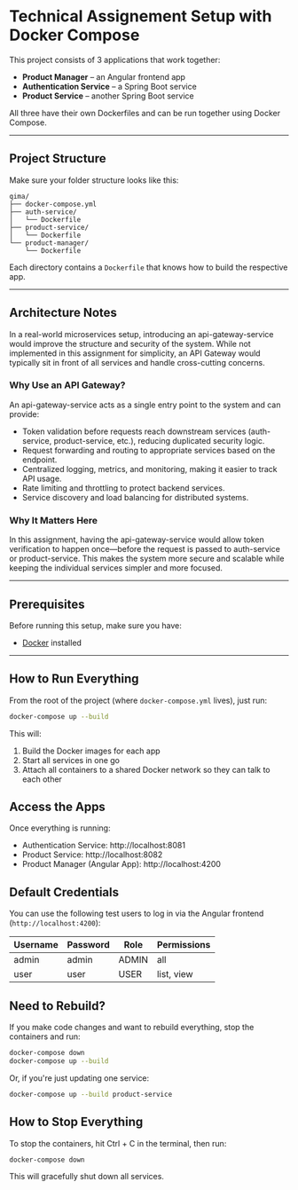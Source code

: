 # Technical Assignement Setup with Docker Compose

This project consists of 3 applications that work together:

- **Product Manager** – an Angular frontend app
- **Authentication Service** – a Spring Boot service
- **Product Service** – another Spring Boot service

All three have their own Dockerfiles and can be run together using Docker Compose.

---

## Project Structure

Make sure your folder structure looks like this:

```
qima/
├── docker-compose.yml 
├── auth-service/ 
│   └── Dockerfile 
├── product-service/ 
│   └── Dockerfile
└── product-manager/ 
    └── Dockerfile

```
Each directory contains a `Dockerfile` that knows how to build the respective app.

---

## Architecture Notes

In a real-world microservices setup, introducing an api-gateway-service would improve the structure and security of the system. While not implemented in this assignment for simplicity, an API Gateway would typically sit in front of all services and handle cross-cutting concerns.

### Why Use an API Gateway?

An api-gateway-service acts as a single entry point to the system and can provide:
- Token validation before requests reach downstream services (auth-service, product-service, etc.), reducing duplicated security logic.
- Request forwarding and routing to appropriate services based on the endpoint.
- Centralized logging, metrics, and monitoring, making it easier to track API usage.
- Rate limiting and throttling to protect backend services.
- Service discovery and load balancing for distributed systems.

### Why It Matters Here
In this assignment, having the api-gateway-service would allow token verification to happen once—before the request is passed to auth-service or product-service. This makes the system more secure and scalable while keeping the individual services simpler and more focused.

---

## Prerequisites

Before running this setup, make sure you have:
- [Docker](https://docs.docker.com/get-docker/) installed

---

## How to Run Everything

From the root of the project (where `docker-compose.yml` lives), just run:
```bash
docker-compose up --build
```
This will:
1. Build the Docker images for each app
2. Start all services in one go
3. Attach all containers to a shared Docker network so they can talk to each other

## Access the Apps

Once everything is running:
- Authentication Service: http://localhost:8081
- Product Service: http://localhost:8082
- Product Manager (Angular App): http://localhost:4200

## Default Credentials

You can use the following test users to log in via the Angular frontend (`http://localhost:4200`):

| Username | Password  | Role  | Permissions |
|----------|-----------|-------|-------------|
| admin    | admin     | ADMIN |     all     |
| user     | user      | USER  | list, view  |

## Need to Rebuild?
If you make code changes and want to rebuild everything, stop the containers and run:

```bash
docker-compose down
docker-compose up --build
```
Or, if you're just updating one service:
```bash
docker-compose up --build product-service
```

## How to Stop Everything
To stop the containers, hit Ctrl + C in the terminal, then run:
```bash
docker-compose down
```
This will gracefully shut down all services.